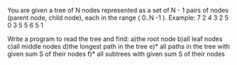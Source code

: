 You are given a tree of N nodes represented as a set of N - 1
pairs of nodes (parent node, child node), each in the range ( 0..N -1 ). Example:
7
2 4
3 2
5 0
3 5
5 6
5 1

Write a program to read the tree and find:
a)the root node
b)all leaf nodes
c)all middle nodes
d)the longest path in the tree
e)* all paths in the tree with given sum S of their nodes
f)* all subtrees with given sum S of their nodes